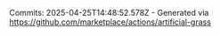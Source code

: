 Commits: 2025-04-25T14:48:52.578Z - Generated via https://github.com/marketplace/actions/artificial-grass
<br>
